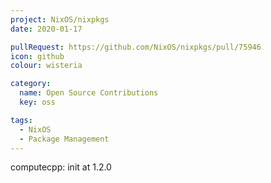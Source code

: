 ```yaml
---
project: NixOS/nixpkgs
date: 2020-01-17

pullRequest: https://github.com/NixOS/nixpkgs/pull/75946
icon: github
colour: wisteria

category:
  name: Open Source Contributions
  key: oss

tags:
  - NixOS
  - Package Management
---
```

computecpp: init at 1.2.0
